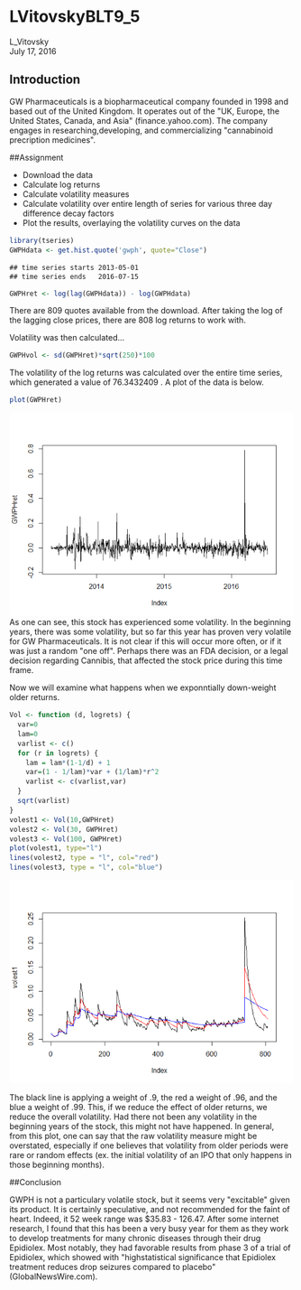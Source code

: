 # LVitovskyBLT9_5
L_Vitovsky  
July 17, 2016  

## Introduction

GW Pharmaceuticals is a biopharmaceutical company founded in 1998 and based out of the United Kingdom.  It operates out of the "UK, Europe, the United States, Canada, and Asia" (finance.yahoo.com).  The company engages in researching,developing, and commercializing "cannabinoid precription medicines".

##Assignment

  * Download the data
  * Calculate log returns
  * Calculate volatility measures
  * Calculate volatility over entire length of series for various three day difference decay factors
  * Plot the results, overlaying the volatility curves on the data
  
  

```r
library(tseries)
GWPHdata <- get.hist.quote('gwph', quote="Close")
```

```
## time series starts 2013-05-01
## time series ends   2016-07-15
```

```r
GWPHret <- log(lag(GWPHdata)) - log(GWPHdata)
```

There are 809 quotes available from the download.  After taking the log of the lagging close prices, there are 808 log returns to work with.

Volatility was then calculated...


```r
GWPHvol <- sd(GWPHret)*sqrt(250)*100
```

The volatility of the log returns was calculated over the entire time series, which generated a value of 76.3432409 .  A plot of the data is below.


```r
plot(GWPHret)
```

![](LVitovskyRMDfile_files/figure-html/volplot-1.png)<!-- -->
As one can see, this stock has experienced some volatility.  In the beginning years, there was some volatility, but so far this year has proven very volatile for GW Pharmaceuticals.  It is not clear if this will occur more often, or if it was just a random "one off".  Perhaps there was an FDA decision, or a legal decision regarding Cannibis, that affected the stock price during this time frame.

Now we will examine what happens when we exponntially down-weight older returns.


```r
Vol <- function (d, logrets) {
  var=0
  lam=0
  varlist <- c()
  for (r in logrets) {
    lam = lam*(1-1/d) + 1
    var=(1 - 1/lam)*var + (1/lam)*r^2
    varlist <- c(varlist,var)
  }
  sqrt(varlist)
}
volest1 <- Vol(10,GWPHret)
volest2 <- Vol(30, GWPHret)
volest3 <- Vol(100, GWPHret)
plot(volest1, type="l")
lines(volest2, type = "l", col="red")
lines(volest3, type = "l", col="blue")
```

![](LVitovskyRMDfile_files/figure-html/WeightedVol-1.png)<!-- -->

The black line is applying a weight of .9, the red a weight of .96, and the blue a weight of .99.  This, if we reduce the effect of older returns, we reduce the overall volatility.  Had there not been any volatility in the beginning years of the stock, this might not have happened.  In general, from this plot, one can say that the raw volatility measure might be overstated, especially if one believes that volatility from older periods were rare or random effects (ex. the initial volatility of an IPO that only happens in those beginning months).

##Conclusion

GWPH is not a particulary volatile stock, but it seems very "excitable" given its product.  It is certainly speculative, and not recommended for the faint of heart.  Indeed, it 52 week range was $35.83 - 126.47.  After some internet research, I found that this has been a very busy year for them as they work to develop treatments for many chronic diseases through their drug Epidiolex.  Most notably, they had favorable results from phase 3 of a trial of Epidiolex, which showed with "highstatistical significance that Epidiolex treatment reduces drop seizures compared to placebo"(GlobalNewsWire.com).

